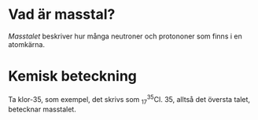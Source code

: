 # Vad är masstal?
*Masstalet* beskriver hur många neutroner och protononer som finns i en atomkärna. 

# Kemisk beteckning
Ta klor-35, som exempel, det skrivs som $^{35}_{17}\text{Cl}$. 35, alltså det översta talet, betecknar masstalet.

